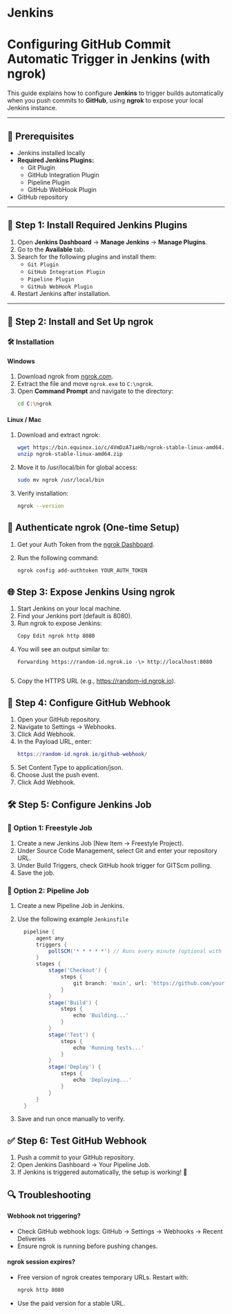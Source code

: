 # Jenkins

# Configuring GitHub Commit Automatic Trigger in Jenkins (with ngrok)

This guide explains how to configure **Jenkins** to trigger builds automatically when you push commits to **GitHub**, using **ngrok** to expose your local Jenkins instance.

---

## 📌 Prerequisites
- Jenkins installed locally
- **Required Jenkins Plugins:**
  - Git Plugin
  - GitHub Integration Plugin
  - Pipeline Plugin
  - GitHub WebHook Plugin
- GitHub repository

---

## 🚀 Step 1: Install Required Jenkins Plugins
1. Open **Jenkins Dashboard** → **Manage Jenkins** → **Manage Plugins**.
2. Go to the **Available** tab.
3. Search for the following plugins and install them:
   - `Git Plugin`
   - `GitHub Integration Plugin`
   - `Pipeline Plugin`
   - `GitHub WebHook Plugin`
4. Restart Jenkins after installation.

---

## 🔗 Step 2: Install and Set Up ngrok

### 🛠 Installation

#### Windows
1. Download ngrok from [ngrok.com](https://ngrok.com/download).
2. Extract the file and move `ngrok.exe` to `C:\ngrok`.
3. Open **Command Prompt** and navigate to the directory:
   ```sh
   cd C:\ngrok

#### Linux / Mac

1. Download and extract ngrok: 
    ```sh
    wget https://bin.equinox.io/c/4VmDzA7iaHb/ngrok-stable-linux-amd64.zip
    unzip ngrok-stable-linux-amd64.zip

2. Move it to /usr/local/bin for global access:
 
    ```sh
    sudo mv ngrok /usr/local/bin

3. Verify installation:

   ```sh
   ngrok --version

## 🔑 Authenticate ngrok (One-time Setup)
1. Get your Auth Token from the [ngrok Dashboard](https://dashboard.ngrok.com).
2. Run the following command:

   ```sh
   ngrok config add-authtoken YOUR_AUTH_TOKEN

## 🌐 Step 3: Expose Jenkins Using ngrok
1. Start Jenkins on your local machine. 
2. Find your Jenkins port (default is
8080). 
3. Run ngrok to expose Jenkins: 
    ```sh 
    Copy Edit ngrok http 8080 

4. You will see an output similar to: 
   ```nginx  
   Forwarding https://random-id.ngrok.io -\> http://localhost:8080 
  
5. Copy the HTTPS URL (e.g., https://random-id.ngrok.io). 

## 🔄 Step 4: Configure GitHub Webhook

1. Open your GitHub repository. 
2. Navigate to Settings → Webhooks. 
3. Click Add Webhook. 
4. In the Payload URL, enter: 
   ```lua
   https://random-id.ngrok.io/github-webhook/ 
   
5. Set Content Type to application/json. 
6. Choose Just the push event. 
7. Click Add Webhook. 

## 🛠 Step 5: Configure Jenkins Job 

### 📝 Option 1: Freestyle Job 
1. Create a new Jenkins Job (New Item → Freestyle Project). 
2. Under Source Code Management, select Git and enter your repository URL. 
3. Under Build Triggers, check GitHub hook trigger for GITScm polling. 
4. Save the job. 

### 📜 Option 2: Pipeline Job
1. Create a new Pipeline Job in Jenkins.

2. Use the following example `Jenkinsfile`

    ```groovy
      pipeline {
          agent any
          triggers {
              pollSCM('* * * * *') // Runs every minute (optional with webhook)
          }
          stages {
              stage('Checkout') {
                  steps {
                      git branch: 'main', url: 'https://github.com/your-repo.git'
                  }
              }
              stage('Build') {
                  steps {
                      echo 'Building...'
                  }
              }
              stage('Test') {
                  steps {
                      echo 'Running tests...'
                  }
              }
              stage('Deploy') {
                  steps {
                      echo 'Deploying...'
                  }
              }
          }
      }

3. Save and run once manually to verify.

## ✅ Step 6: Test GitHub Webhook 

1. Push a commit to your GitHub repository.
2. Open Jenkins Dashboard → Your Pipeline Job. 
3. If Jenkins is triggered automatically, the setup is working! 🎉 

## 🔍 Troubleshooting 

#### Webhook not triggering?

* Check GitHub webhook logs: GitHub → Settings → Webhooks → Recent
Deliveries 
* Ensure ngrok is running before pushing changes. 

#### ngrok session expires?

* Free version of ngrok creates temporary URLs. Restart with: 
  ```sh Copy Edit
  ngrok http 8080 
  
* Use the paid version for a stable URL.

